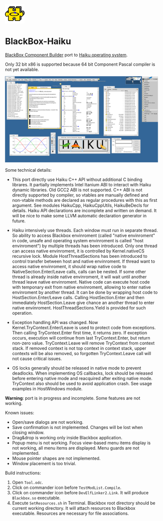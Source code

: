 ![](/Haiku/Rsrc/Blackbox.png?raw=true)
# BlackBox-Haiku

[BlackBox Component Builder](http://blackboxframework.org/) port to [Haiku operating system](https://www.haiku-os.org/).

Only 32 bit x86 is supported because 64 bit Component Pascal compiler is not yet available.

![](/Haiku/Rsrc/Screenshot.png?raw=true)

Some technical details:

* This port directly use Haiku C++ API without additional C binding librares. It partially implements Intel Itanium ABI to interact with Haiku dynamic libraries. Old GCC2 ABI is not supported. C++ ABI is not directly supported by compiler, so vtables are manually defined and non-vtable methods are declared as regular procedures with this as first argument. See modules HaikuCpp, HaikuCppUtils, HaikuBeDecls for details. Haiku API declarations are incomplete and written on demand. It will be nice to make some LLVM automatic declaration generator in future.

* Haiku intensively use threads. Each window must run in separate thread. So ability to access Blackbox envinroment (called "native envinroment" in code, unsafe and operating system envinroment is called "host envinroment") by multiple threads has been introduced. Only one thread can access native envinroment, it is controlled by Kernel.nativeCS recursive lock. Module HostThreadSections has been introduced to control transfer between host and native envinroment. If thread want to access native envinroment, it should wrap native code to NativeSection.Enter/Leave calls, calls can be nested. If some other thread is already inside native envinroment, it will wait until another thread leave native envinroment. Native code can execute host code with temponary exit from native envinroment, allowing to enter native envinroment by another thread. It can be done by wrapping host code to HostSection.Enter/Leave calls. Calling HostSection.Enter and then immediately HostSection.Leave give chance an another thread to enter native envinroment. HostThreadSections.Yield is provided for such operation.

* Exception handling API was changed. Now Kernel.TryContext.Enter/Leave is used to protect code from exceptions. Then calling TryContext.Enter first time, it returns zero. If exception occurs, execution will continue from last TryContext.Enter, but return non-zero value. TryContext.Leave will remove TryContext from context stack. If removed context is not top context in context stack, upper contexts will be also removed, so forgotten TryContext.Leave call will not cause critical issues.

* OS locks generally should be released in native mode to prevent deadlocks. When implementing OS callbacks, lock should be released before entering native mode and reacquired after exiting native mode. TryContext also should be used to avoid application crash. See usage examples in HostWindows module.

__Warning__: port is in progress and incomplete. Some features are not working.

Known issues:
* Open/save dialogs are not working.
* Save confirmation is not implemented. Changes will be lost when closing window.
* Drag&drop is working only inside Blackbox application.
* Popup menu is not working. Focus view-based menu items display is not working, all menu items are displayed. Menu guards are not implemented.
* Mouse pointer shapes are not implemented.
* Window placement is too trivial.

Build instructions:

1. Open `Tool.odc`.
2. Click on commander icon before `TestModList.Compile`.
3. Click on commander icon before `DevElfLinker2.Link`. It will produce `Blackbox.so` executable.
4. Execute `SetResources.sh` in Terminal. Blackbox root directory should be current working directory. It will attach resources to Blackbox executable. Resources are necessary for file associations.
